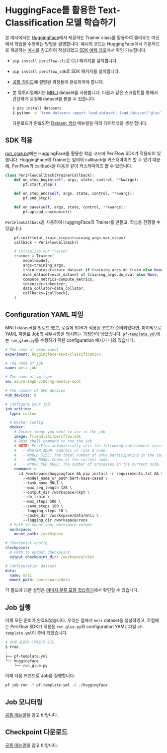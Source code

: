 # HuggingFace를 활용한 Text-Classification 모델 학습하기

본 예시에서는 [HuggingFace](https://github.com/huggingface/transformers)에서 제공하는 Trainer class를 활용하여 클라우드 머신에서 학습을 수행하는 방법을 설명합니다. 예시의 코드는 HuggingFace에서 기본적으로 제공하는 [예시](https://github.com/huggingface/transformers/blob/main/examples/pytorch/text-classification/run_glue.py)를 참고하여 작성되었고 [SDK 예제 레포](https://github.com/friendliai/periflow-python-sdk/tree/main/examples/huggingface)에서 확인 가능합니다.

- `pip install periflow-cli`로 CLI 패키지를 설치합니다.
- `pip install periflow_sdk`로 SDK 패키지를 설치합니다.
- [공통 가이드](./common_step.md)에 설명된 과정들이 완료되어야 합니다.
- 본 튜토리얼에서는 [MNLI](https://cims.nyu.edu/~sbowman/multinli/) dataset을 사용합니다. 다음과 같은 스크립트를 통해서 간단하게 로컬에 dataset을 받을 수 있습니다.

  ```sh
  $ pip install datasets
  $ python -c "from datasets import load_dataset; load_dataset('glue', 'mnli', cache_dir='./mnli')"
  ```

  다운로드가 완료되면 [Dataset 생성](./common_step.md#dataset-생성) 매뉴얼을 따라 데이터셋을 생성 합니다.

## SDK 적용

[run_glue.py](https://github.com/friendliai/periflow-python-sdk/blob/main/examples/huggingface/run_glue.py)에는 HuggingFace를 활용한 학습 코드에 PeriFlow SDK가 적용되어 있습니다. HuggingFace의 Trainer는 임의의 callback을 커스터마이즈 할 수 있기 때문에, PeriFlow의 callback을 다음과 같이 커스터마이즈 할 수 있습니다.

```python
class PeriFlowCallback(TrainerCallback):
    def on_step_begin(self, args, state, control, **kwargs):
        pf.start_step()

    def on_step_end(self, args, state, control, **kwargs):
        pf.end_step()

    def on_save(self, args, state, control, **kwargs):
        pf.upload_checkpoint()
```

`PeriFlowCallback`을 사용하여 HuggingFace의 Trainer를 만들고, 학습을 진행할 수 있습니다.

```python
    pf.init(total_train_steps=training_args.max_steps)
    callback = PeriFlowCallback()

    # Initialize our Trainer
    trainer = Trainer(
        model=model,
        args=training_args,
        train_dataset=train_dataset if training_args.do_train else None,
        eval_dataset=eval_dataset if training_args.do_eval else None,
        compute_metrics=compute_metrics,
        tokenizer=tokenizer,
        data_collator=data_collator,
        callbacks=[callback],
    )
```

## Configuration YAML 파일

MNLI dataset을 업로드 했고, 로컬에 SDK가 적용된 코드가 준비되었다면, 마지막으로 YAML 파일로 Job의 세부사항을 명시하는 과정만이 남았습니다. [`pf-template.yml`](https://github.com/friendliai/periflow-python-sdk/blob/main/examples/huggingface/pf-template.yml)에는 `run_glue.py`를 수행하기 위한 configuration 예시가 나와 있습니다.

```yaml
# The name of experiment
experiment: huggingface-text-classification

# The name of job
name: mnli-job

# The name of vm type
vm: azure-16gb-v100-4g-eastus-spot

# The number of GPU devices
num_devices: 8

# Configure your job!
job_setting:
  type: custom

  # Docker config
  docker:
    # Docker image you want to use in the job
    image: friendliai/periflow:sdk
    # Bash shell command to run the job
    # NOTE: PeriFlow automatically sets the following environment variables for PyTorch DDP.
    #   - MASTER_ADDR: Address of rank 0 node.
    #   - WORLD_SIZE: The total number of GPUs participating in the task.
    #   - NODE_RANK: Index of the current node.
    #   - NPROC_PER_NODE: The number of processes in the current node.
    command: >
      cd /workspace/huggingface && pip install -r requirements.txt && torchrun --nnodes $NUM_NODES --node_rank $NODE_RANK --master_addr $MASTER_ADDR --master_port 6000 --nproc_per_node $NPROC_PER_NODE run_glue.py \
        --model_name_or_path bert-base-cased \
        --task_name MNLI \
        --max_seq_length 128 \
        --output_dir /workspace/ckpt \
        --do_train \
        --max_steps 500 \
        --save_steps 100 \
        --logging_steps 10 \
        --cache_dir /workspace/data/mnli \
        --logging_dir /workspace/runs
  # Path to mount your workspace volume
  workspace:
    mount_path: /workspace

# Checkpoint config
checkpoint:
  # Path to output checkpoint
  output_checkpoint_dir: /workspace/ckpt

# Configuration dataset
data:
  name: mnli
  mount_path: /workspace/data
```

각 필드에 대한 설명은 [이미지 분류 모델 학습하기](./pytorch_training.md#configuration-yaml-파일)에서 확인할 수 있습니다.

## Job 실행

이제 모든 준비가 완료되었습니다. 우리는 앞에서 `mnli` dataset을 생성하였고, 로컬에는 PeriFlow SDK가 적용된 `run_glue.py`와 configuration YAML 파일 `pf-template.yml`이 준비 되었습니다.

```sh
# 현재 로컬의 디렉토리 구조
$ tree
.
├── pf-template.yml
└── huggingface
    └── run_glue.py
```

이제 다음 커맨드로 Job을 실행합니다.

```sh
pf job run -f pf-template.yml -d ./huggingface
```

## Job 모니터링

[공통 매뉴얼](./common_step.md#job-모니터링)을 참고 바랍니다.

## Checkpoint 다운로드

[공통 매뉴얼](./common_step.md#checkpoint-다운로드)을 참고 바랍니다.

